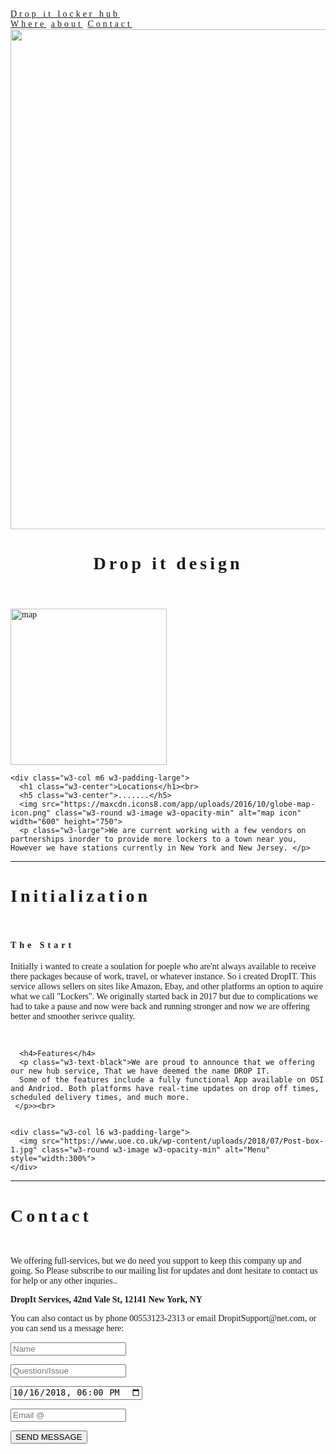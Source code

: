 <html>
<title>W3.CSS Template</title>
<meta charset="UTF-8">
<meta name="viewport" content="width=device-width, initial-scale=1">
<link rel="stylesheet" href="https://www.w3schools.com/w3css/4/w3.css">
<style>
body {font-family: "Times New Roman", Georgia, Serif;}
h1,h2,h3,h4,h5,h6 {
    font-family: "Playfair Display";
    letter-spacing: 5px;
}
</style>
<body>

<!-- Navbar (sit on top) -->
<div class="w3-top">
  <div class="w3-bar w3-white w3-padding w3-card" style="letter-spacing:4px;">
    <a href="#home" class="w3-bar-item w3-button">Drop it locker hub</a>
    <!-- Right-sided navbar links. Hide them on small screens -->
    <div class="w3-right w3-hide-small">
      <a href="#about" class="w3-bar-item w3-button">Where</a>
      <a href="#menu" class="w3-bar-item w3-button">about</a>
      <a href="#contact" class="w3-bar-item w3-button">Contact</a>
    </div>
  </div>
</div>

<!-- Header -->
<header class="w3-display-container w3-content w3-wide" style="max-width:1600px;min-width:500px" id="home">
  <img class="w3-image" src="https://sõnumid.ee/wp-content/uploads/2018/10/SOL9907-copy.jpg" alt="Hamburger Catering" width="1600" height="800">
  <div class="w3-display-bottomleft w3-padding-large w3-opacity">
    <h1 class="w3-xxlarge">Drop it design</h1>
  </div>
</header>

<!-- Page content -->
<div class="w3-content" style="max-width:1100px">

  <!-- About Section -->
  <div class="w3-row w3-padding-64" id="about">
    <div class="w3-col m6 w3-padding-large w3-hide-small">
     <img src="https://maxcdn.icons8.com/app/uploads/2016/10/globe-map-icon.png" class="w3-round w3-image w3-opacity-min" alt="map" width="250" height="250">
    </div>

    <div class="w3-col m6 w3-padding-large">
      <h1 class="w3-center">Locations</h1><br>
      <h5 class="w3-center">.......</h5>
      <img src="https://maxcdn.icons8.com/app/uploads/2016/10/globe-map-icon.png" class="w3-round w3-image w3-opacity-min" alt="map icon" width="600" height="750">
      <p class="w3-large">We are current working with a few vendors on partnerships inorder to provide more lockers to a town near you, However we have stations currently in New York and New Jersey. </p>

  </div>
  
  <hr>
  
  <!-- Menu Section -->
  <div class="w3-row w3-padding-64" id="menu">
    <div class="w3-col l6 w3-padding-large">
      <h1 class="w3-center">Initialization</h1><br>
      <h4> The Start</h4>
      <p class= "w3-text-black"> Initially i wanted to create a soulation for poeple who are'nt always available to receive there packages because of work, travel, or whatever instance. So i created DropIT. This service allows sellers on sites like Amazon, Ebay, and other platforms an option to aquire what we call "Lockers". We originally started back in 2017 but due to complications we had to take a pause and now were back and running stronger and now we are offering better and smoother serivce quality.</p><br>
    
      <h4>Features</h4>
      <p class="w3-text-black">We are proud to announce that we offering our new hub service, That we have deemed the name DROP IT.
      Some of the features include a fully functional App available on OSI and Andriod. Both platforms have real-time updates on drop off times, scheduled delivery times, and much more.
     </p>><br>
     
 
    <div class="w3-col l6 w3-padding-large">
      <img src="https://www.uoe.co.uk/wp-content/uploads/2018/07/Post-box-1.jpg" class="w3-round w3-image w3-opacity-min" alt="Menu" style="width:300%">
    </div>
  </div>

  <hr>

  <!-- Contact Section -->
  <div class="w3-container w3-padding-64" id="contact">
    <h1>Contact</h1><br>
    <p>We offering full-services, but we do need you support to keep this company up and going. So Please subscribe to our mailing list for updates and dont hesitate to contact us for help or any other inquries..</p>
    <p class="w3-text-blue-grey w3-large"><b>DropIt Services, 42nd Vale St, 12141 New York, NY</b></p>
    <p>You can also contact us by phone 00553123-2313 or email DropitSupport@net.com, or you can send us a message here:</p>
    <form action="/action_page.php" target="_blank">
      <p><input class="w3-input w3-padding-16" type="text" placeholder="Name" required name="Name"></p>
      <p><input class="w3-input w3-padding-16" type="number" placeholder="Question/Issue" required name="People"></p>
      <p><input class="w3-input w3-padding-16" type="datetime-local" placeholder="Date and time" required name="date" value="2018-10-16T18:00"></p>
      <p><input class="w3-input w3-padding-16" type="text" placeholder="Email @" required name="Message"></p>
      <p><button class="w3-button w3-light-grey w3-section" type="submit">SEND MESSAGE</button></p>
    </form>
  </div>
  
<!-- End page content -->
</div>
